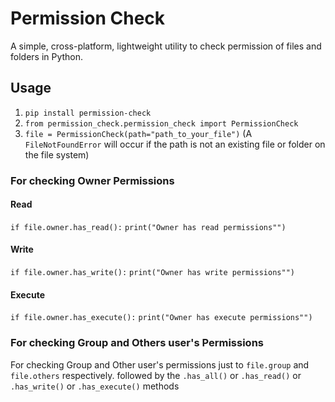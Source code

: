 # Permission Check
A simple, cross-platform, lightweight utility to check permission of files and folders in Python.

## Usage
1. `pip install permission-check`
2. `from permission_check.permission_check import PermissionCheck`
3. `file = PermissionCheck(path="path_to_your_file")` (A `FileNotFoundError` will occur if the path is not an existing file or folder on the file system)
### For checking Owner Permissions
#### Read
`if file.owner.has_read():`
    `print("Owner has read permissions"")`
#### Write
`if file.owner.has_write():`
    `print("Owner has write permissions"")`
#### Execute
`if file.owner.has_execute():`
    `print("Owner has execute permissions"")`

### For checking Group and Others user's Permissions
For checking Group and Other user's permissions just to `file.group` and `file.others` respectively. followed by the `.has_all()` or `.has_read()` or `.has_write()` or `.has_execute()` methods
